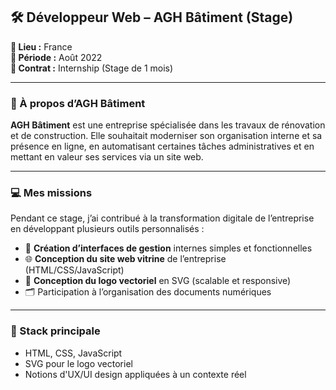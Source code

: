 ## 🛠️ Développeur Web – AGH Bâtiment (Stage)

**📍 Lieu :** France  
**📅 Période :** Août 2022  
**📝 Contrat :** Internship (Stage de 1 mois)

---

### 🧱 À propos d’AGH Bâtiment

**AGH Bâtiment** est une entreprise spécialisée dans les travaux de rénovation et de construction. Elle souhaitait moderniser son organisation interne et sa présence en ligne, en automatisant certaines tâches administratives et en mettant en valeur ses services via un site web.

---

### 💻 Mes missions

Pendant ce stage, j’ai contribué à la transformation digitale de l’entreprise en développant plusieurs outils personnalisés :

- 🧩 **Création d’interfaces de gestion** internes simples et fonctionnelles
- 🌐 **Conception du site web vitrine** de l’entreprise (HTML/CSS/JavaScript)
- 🎨 **Conception du logo vectoriel** en SVG (scalable et responsive)
- 🗂️ Participation à l’organisation des documents numériques

---

### 🔧 Stack principale

- HTML, CSS, JavaScript
- SVG pour le logo vectoriel
- Notions d'UX/UI design appliquées à un contexte réel
